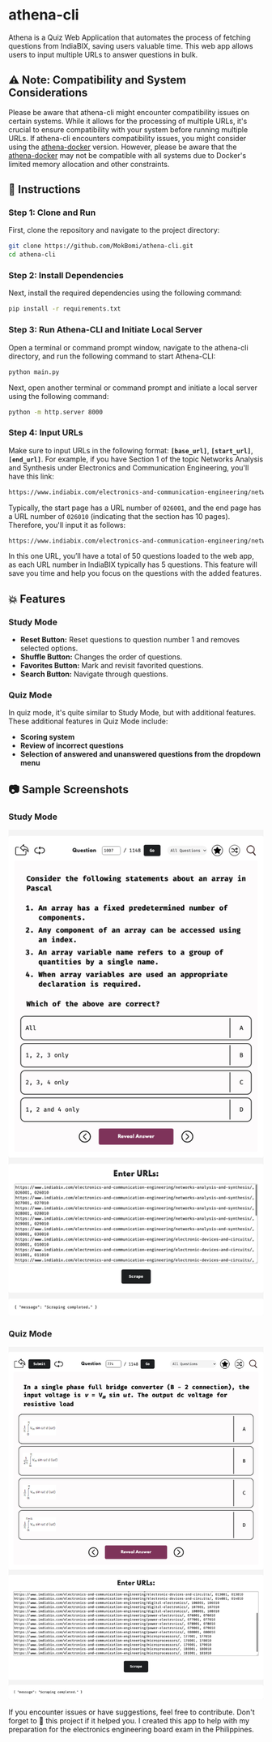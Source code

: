 # athena-cli

Athena is a Quiz Web Application that automates the process of fetching questions from IndiaBIX, saving users valuable time. This web app allows users to input multiple URLs to answer questions in bulk.

## ⚠️ Note: Compatibility and System Considerations

Please be aware that athena-cli might encounter compatibility issues on certain systems. While it allows for the processing of multiple URLs, it's crucial to ensure compatibility with your system before running multiple URLs. If athena-cli encounters compatibility issues, you might consider using the [athena-docker](https://github.com/MokBomi/athena-docker) version. However, please be aware that the [athena-docker](https://github.com/MokBomi/athena-docker) may not be compatible with all systems due to Docker's limited memory allocation and other constraints.

## :pushpin: Instructions

### Step 1: Clone and Run

First, clone the repository and navigate to the project directory:

```bash
git clone https://github.com/MokBomi/athena-cli.git
cd athena-cli
```

### Step 2: Install Dependencies

Next, install the required dependencies using the following command:

```bash
pip install -r requirements.txt
```

### Step 3: Run Athena-CLI and Initiate Local Server

Open a terminal or command prompt window, navigate to the athena-cli directory, and run the following command to start Athena-CLI:

```bash
python main.py
```

Next, open another terminal or command prompt and initiate a local server using the following command:

```bash
python -m http.server 8000
```
### Step 4: Input URLs

Make sure to input URLs in the following format: **`[base_url]`**, **`[start_url]`**, **`[end_url]`**. For example, if you have Section 1 of the topic Networks Analysis and Synthesis under Electronics and Communication Engineering, you'll have this link:

```bash
https://www.indiabix.com/electronics-and-communication-engineering/networks-analysis-and-synthesis/026001
```

Typically, the start page has a URL number of `026001`, and the end page has a URL number of `026010` (indicating that the section has 10 pages). Therefore, you'll input it as follows:

```bash
https://www.indiabix.com/electronics-and-communication-engineering/networks-analysis-and-synthesis/, 026001, 026010
```

In this one URL, you’ll have a total of 50 questions loaded to the web app, as each URL number in IndiaBIX typically has 5 questions. This feature will save you time and help you focus on the questions with the added features.

## :boom: Features

### Study Mode

- **Reset Button:** Reset questions to question number 1 and removes selected options.
- **Shuffle Button:** Changes the order of questions.
- **Favorites Button:** Mark and revisit favorited questions.
- **Search Button:** Navigate through questions.

### Quiz Mode

In quiz mode, it's quite similar to Study Mode, but with additional features. These additional features in Quiz Mode include:

- **Scoring system** 
- **Review of incorrect questions** 
- **Selection of answered and unanswered questions from the dropdown menu** 

## :camera: Sample Screenshots

### Study Mode

![Study Mode Sample](study_mode_sample.png?raw=true "Study Mode Sample")

### Quiz Mode

![Quiz Mode Sample](quiz_mode_sample.png?raw=true "Quiz Mode Sample")

If you encounter issues or have suggestions, feel free to contribute. Don't forget to :star2: this project if it helped you. I created this app to help with my preparation for the electronics engineering board exam in the Philippines.
